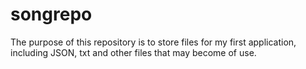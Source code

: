 # songrepo
The purpose of this repository is to store files for my first application, including JSON, txt and other files that may become of use.
